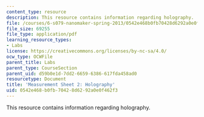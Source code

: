 ```yaml
---
content_type: resource
description: This resource contains information regarding holography.
file: /courses/6-s079-nanomaker-spring-2013/0542e468b0fb70428d6292a0e0f462f3_MIT6_S079S13_lab02.pdf
file_size: 69255
file_type: application/pdf
learning_resource_types:
- Labs
license: https://creativecommons.org/licenses/by-nc-sa/4.0/
ocw_type: OCWFile
parent_title: Labs
parent_type: CourseSection
parent_uid: d59b0e1d-7dd2-6659-6386-617fda458ad0
resourcetype: Document
title: 'Measurement Sheet 2: Holography'
uid: 0542e468-b0fb-7042-8d62-92a0e0f462f3
---
```

This resource contains information regarding holography.
